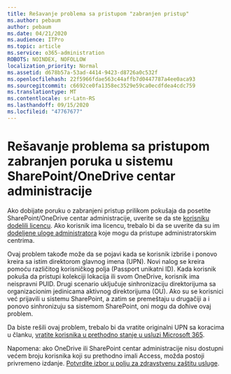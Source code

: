 ```yaml
---
title: Rešavanje problema sa pristupom "zabranjen pristup"
ms.author: pebaum
author: pebaum
ms.date: 04/21/2020
ms.audience: ITPro
ms.topic: article
ms.service: o365-administration
ROBOTS: NOINDEX, NOFOLLOW
localization_priority: Normal
ms.assetid: d678b57a-53ad-4414-9423-d8726a0c532f
ms.openlocfilehash: 22f5966fdae563c44affb7d0447787a4ee0aca93
ms.sourcegitcommit: c6692ce0fa1358ec3529e59ca0ecdfdea4cdc759
ms.translationtype: MT
ms.contentlocale: sr-Latn-RS
ms.lasthandoff: 09/15/2020
ms.locfileid: "47767677"
---
```

# <a name="troubleshoot-access-denied-messages-in-sharepointonedrive-admin-center"></a>Rešavanje problema sa pristupom zabranjen poruka u sistemu SharePoint/OneDrive centar administracije

Ako dobijate poruku o zabranjeni pristup prilikom pokušaja da posetite SharePoint/OneDrive centar administracije, uverite se da ste [korisniku dodelili licencu](https://docs.microsoft.com/microsoft-365/admin/add-users/add-users). Ako korisnik ima licencu, trebalo bi da se uverite da su im [dodeljene uloge administratora](hhttps://docs.microsoft.com/microsoft-365/admin/add-users/about-admin-roles) koje mogu da pristupe administratorskim centrima.

Ovaj problem takođe može da se pojavi kada se korisnik izbriše i ponovo kreira sa istim direktorom glavnog imena (UPN). Novi nalog se kreira pomoću različitog korisničkog polja (Passport unikatni ID). Kada korisnik pokuša da pristupi kolekciji lokacija ili svom OneDrive, korisnik ima neispravni PUID. Drugi scenario uključuje sinhronizaciju direktorijuma sa organizacionim jedinicama aktivnog direktorijuma (OU). Ako su se korisnici već prijavili u sistemu SharePoint, a zatim se premeštaju u drugačiji a i ponovo sinhronizuju sa sistemom SharePoint, oni mogu da doћive ovaj problem.

Da biste rešili ovaj problem, trebalo bi da vratite originalni UPN sa koracima u članku, [vratite korisnika u prethodno stanje u usluzi Microsoft 365](https://docs.microsoft.com/microsoft-365/admin/add-users/restore-user).

Napomena: ako OneDrive ili SharePoint centar administracije nisu dostupni većem broju korisnika koji su prethodno imali Access, možda postoji privremeno izdanje.  [Potvrdite izbor u polju za zdravstvenu zaštitu usluge](https://portal.office.com/adminportal/home#/servicehealth).


